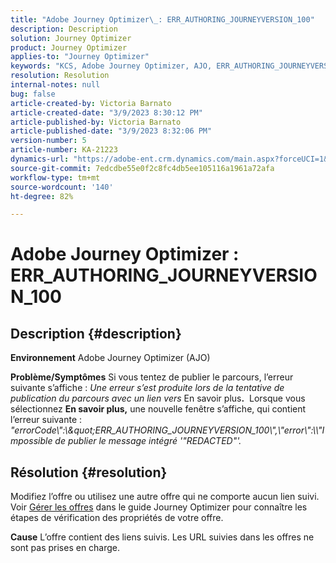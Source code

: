 ```yaml
---
title: "Adobe Journey Optimizer\_: ERR_AUTHORING_JOURNEYVERSION_100"
description: Description
solution: Journey Optimizer
product: Journey Optimizer
applies-to: "Journey Optimizer"
keywords: "KCS, Adobe Journey Optimizer, AJO, ERR_AUTHORING_JOURNEYVERSION_100, parcours de publication"
resolution: Resolution
internal-notes: null
bug: false
article-created-by: Victoria Barnato
article-created-date: "3/9/2023 8:30:12 PM"
article-published-by: Victoria Barnato
article-published-date: "3/9/2023 8:32:06 PM"
version-number: 5
article-number: KA-21223
dynamics-url: "https://adobe-ent.crm.dynamics.com/main.aspx?forceUCI=1&pagetype=entityrecord&etn=knowledgearticle&id=0418f42a-b9be-ed11-83ff-6045bd006d92"
source-git-commit: 7edcdbe55e0f2c8fc4db5ee105116a1961a72afa
workflow-type: tm+mt
source-wordcount: '140'
ht-degree: 82%

---
```


# Adobe Journey Optimizer : ERR_AUTHORING_JOURNEYVERSION_100

## Description {#description}

<b>Environnement</b>
Adobe Journey Optimizer (AJO)


<b>Problème/Symptômes</b>
Si vous tentez de publier le parcours, l’erreur suivante s’affiche : *Une erreur s’est produite lors de la tentative de publication du parcours avec un lien vers* En savoir plus<b>.</b>  Lorsque vous sélectionnez <b>En savoir plus,</b> une nouvelle fenêtre s’affiche, qui contient l’erreur suivante :
*&quot;errorCode\\&quot;:\\\&quot;ERR_AUTHORING_JOURNEYVERSION_100\\&quot;,\\&quot;error\\&quot;:\\\\&quot;Impossible de publier le message intégré &#39;&quot;REDACTED&quot;&#39;.*

## Résolution {#resolution}


Modifiez l’offre ou utilisez une autre offre qui ne comporte aucun lien suivi. Voir [Gérer les offres](https://experienceleague.adobe.com/docs/journey-optimizer/using/offer-decisioning/managing-offers-in-the-offer-library/configure-offers/creating-personalized-offers.html?lang=fr#offer-list) dans le guide Journey Optimizer pour connaître les étapes de vérification des propriétés de votre offre.


<b>Cause</b>
L’offre contient des liens suivis. Les URL suivies dans les offres ne sont pas prises en charge.

